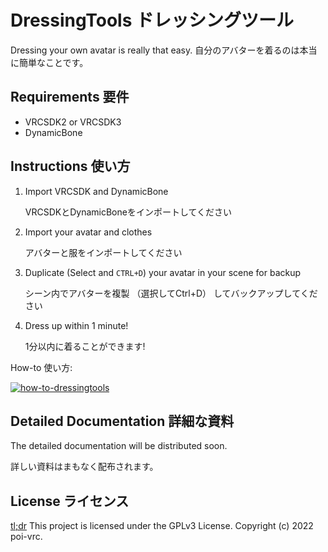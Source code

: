 # DressingTools ドレッシングツール
Dressing your own avatar is really that easy. 自分のアバターを着るのは本当に簡単なことです。

## Requirements 要件

- VRCSDK2 or VRCSDK3
- DynamicBone

## Instructions 使い方

1. Import VRCSDK and DynamicBone

    VRCSDKとDynamicBoneをインポートしてください

2. Import your avatar and clothes

    アバターと服をインポートしてください

3. Duplicate (Select and `CTRL+D`) your avatar in your scene for backup

    シーン内でアバターを複製 （選択してCtrl+D） してバックアップしてください

4. Dress up within 1 minute!

    1分以内に着ることができます!

How-to 使い方:

[![how-to-dressingtools](https://img.youtube.com/vi/9nt2dDpnDA0/0.jpg)](https://www.youtube.com/watch?v=9nt2dDpnDA0)

## Detailed Documentation 詳細な資料

The detailed documentation will be distributed soon.

詳しい資料はまもなく配布されます。

## License ライセンス
[tl;dr](https://tldrlegal.com/license/gnu-general-public-license-v3-(gpl-3)) This project is licensed under the GPLv3 License. Copyright (c) 2022 poi-vrc.